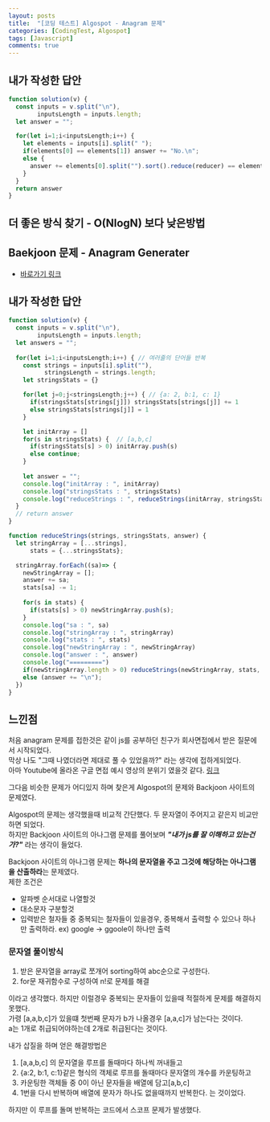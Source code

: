 ```yaml
---
layout: posts
title:  "[코딩 테스트] Algospot - Anagram 문제"
categories: [CodingTest, Algospot]
tags: [Javascript]
comments: true
---
```


<!-- ## 설명
각 문자열의 알파벳을 재배열하였을때 같은 단어가 되는 단어들.  
<br>
![Anagram - Wikipedia](https://upload.wikimedia.org/wikipedia/commons/3/33/Anagram_Listen_%3D_Silent.gif)
### 예시
tab - bat  
github - hbuitg

## 풀어본 문제
- Algospot 문제
- Baekjoon 문제

## Algospot 문제
- [바로가기 링크](https://algospot.com/judge/problem/read/ANAGRAM)

## 예제 입력

```
3
weird wired
apple angle
apple elppa
```

## 예제 출력

```
Yes
No.
Yes
``` -->

## 내가 작성한 답안
```javascript
function solution(v) {
  const inputs = v.split("\n"), 
        inputsLength = inputs.length;
  let answer = "";

  for(let i=1;i<inputsLength;i++) {
    let elements = inputs[i].split(" ");
    if(elements[0] == elements[1]) answer += "No.\n";
    else {
      answer += elements[0].split("").sort().reduce(reducer) == elements[1].split("").sort().reduce((accumulator, currentValue) => accumulator + currentValue) ? "YES\n" : "No.\n";
    }
  }
  return answer
}

```

## 더 좋은 방식 찾기 - O(NlogN) 보다 낮은방법

## Baekjoon 문제 - Anagram Generater
- [바로가기 링크](https://www.acmicpc.net/problem/6443)


<!-- ## 입력값
```
3
aabc
aabcdd
``` -->

## 내가 작성한 답안
```javascript
function solution(v) {
  const inputs = v.split("\n"), 
        inputsLength = inputs.length;
  let answers = "";
  
  for(let i=1;i<inputsLength;i++) { // 여러줄의 단어들 반복
    const strings = inputs[i].split(""),
          stringsLength = strings.length;
    let stringsStats = {}

    for(let j=0;j<stringsLength;j++) { // {a: 2, b:1, c: 1}
      if(stringsStats[strings[j]]) stringsStats[strings[j]] += 1
      else stringsStats[strings[j]] = 1
    }

    let initArray = []
    for(s in stringsStats) {  // [a,b,c]
      if(stringsStats[s] > 0) initArray.push(s)
      else continue;
    }
    
    let answer = "";
    console.log("initArray : ", initArray)
    console.log("stringsStats : ", stringsStats)
    console.log("reduceStrings : ", reduceStrings(initArray, stringsStats, answer))
  }
  // return answer
}

function reduceStrings(strings, stringsStats, answer) {
  let stringArray = [...strings],
      stats = {...stringsStats};

  stringArray.forEach((sa)=> {
    newStringArray = []; 
    answer += sa;
    stats[sa] -= 1;
    
    for(s in stats) {
      if(stats[s] > 0) newStringArray.push(s);
    }
    console.log("sa : ", sa)
    console.log("stringArray : ", stringArray)
    console.log("stats : ", stats)
    console.log("newStringArray : ", newStringArray)
    console.log("answer : ", answer)
    console.log("=========")
    if(newStringArray.length > 0) reduceStrings(newStringArray, stats, answer);
    else (answer += "\n");
  })
}
```

## 느낀점
처음 anagram 문제를 접한것은 같이 js를 공부하던 친구가 회사면접에서 받은 질문에서 시작되었다.  
막상 나도 "그때 나였더라면 제대로 풀 수 있었을까?" 라는 생각에 접하게되었다.  
아마 Youtube에 올라온 구글 면접 예시 영상의 분위기 였을것 같다. [링크](https://www.youtube.com/watch?v=BF3FLDAzWxo)  

그다음 비슷한 문제가 어디있지 하며 찾은게 Algospot의 문제와 Backjoon 사이트의 문제였다.  

Algospot의 문제는 생각했을때 비교적 간단했다. 두 문자열이 주어지고 같은지 비교만 하면 되었다.  
하지만 Backjoon 사이트의 아나그램 문제를 풀어보며 ***"내가 js를 잘 이해하고 있는건가?"*** 라는 생각이 들었다.  

Backjoon 사이트의 아나그램 문제는 **하나의 문자열을 주고 그것에 해당하는 아나그램을 산출하라**는 문제였다.  
제한 조건은
- 알파벳 순서대로 나열할것
- 대소문자 구분할것
- 입력받은 철자들 중 중복되는 철자들이 있을경우, 중복해서 출력할 수 있으나 하나만 출력하라. ex) google -> ggoole이 하나만 출력

### 문자열 풀이방식
1. 받은 문자열을 array로 쪼개어 sorting하여 abc순으로 구성한다.
2. for문 재귀함수로 구성하여 n!로 문제를 해결

이라고 생각했다. 하지만 이럴경우 중복되는 문자들이 있을때 적절하게 문제를 해결하지 못했다.  
가령 [a,a,b,c]가 있을떄 첫번째 문자가 b가 나올경우 [a,a,c]가 남는다는 것이다.  
a는 1개로 취급되어야하는데 2개로 취급된다는 것이다.

내가 삽질을 하며 얻은 해결방법은 
1. [a,a,b,c] 의 문자열을 루프를 돌때마다 하나씩 꺼내들고 
2. {a:2, b:1, c:1}같은 형식의 객체로 루프를 돌때마다 문자열의 개수를 카운팅하고  
3. 카운팅한 객체들 중 0이 아닌 문자들을 배열에 담고[a,b,c] 
4. 1번을 다시 반복하며 배열에 문자가 하나도 없을때까지 반복한다.
는 것이었다.  

하지만 이 루프를 돌며 반복하는 코드에서 스코프 문제가 발생했다.